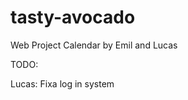 # tasty-avocado
Web Project Calendar by Emil and Lucas

TODO:

  Lucas:
    Fixa log in system
    
